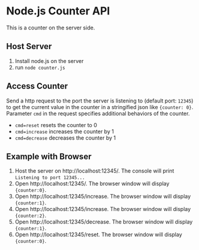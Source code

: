 # Node.js Counter API
This is a counter on the server side.

## Host Server
1. Install node.js on the server
2. run `node counter.js`

## Access Counter
Send a http request to the port the server is listening to (default port: `12345`) to get the current value in the counter in a stringified json like `{counter: 0}`. 
Parameter `cmd` in the request specifies additional behaviors of the counter.
- `cmd=reset` resets the counter to 0
- `cmd=increase` increases the counter by 1
- `cmd=decrease` decreases the counter by 1

## Example with Browser
1. Host the server on http://localhost:12345/. The console will print `Listening to port 12345...`
2. Open http://localhost:12345/. The browser window will display `{counter:0}`.
3. Open http://localhost:12345/increase. The browser window will display `{counter:1}`.
4. Open http://localhost:12345/increase. The browser window will display `{counter:2}`.
5. Open http://localhost:12345/decrease. The browser window will display `{counter:1}`.
6. Open http://localhost:12345/reset. The browser window will display `{counter:0}`.
